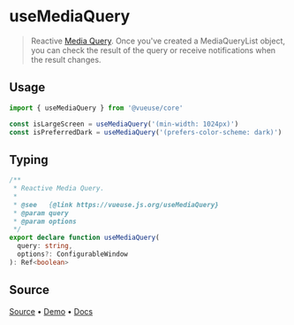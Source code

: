 <!--DEMO_STARTS-->
<script setup>
import Demo from './demo.vue'
</script>
<DemoContainer><Demo/></DemoContainer>
<!--DEMO_ENDS-->

<!--HEAD_STARTS--><!--HEAD_ENDS-->


# useMediaQuery

> Reactive [Media Query]((https://developer.mozilla.org/en-US/docs/Web/CSS/Media_Queries/Testing_media_queries)). Once you've created a MediaQueryList object, you can check the result of the query or receive notifications when the result changes.

## Usage

```js
import { useMediaQuery } from '@vueuse/core'

const isLargeScreen = useMediaQuery('(min-width: 1024px)')
const isPreferredDark = useMediaQuery('(prefers-color-scheme: dark)')
```


<!--FOOTER_STARTS-->
## Typing

```typescript
/**
 * Reactive Media Query.
 *
 * @see   {@link https://vueuse.js.org/useMediaQuery}
 * @param query
 * @param options
 */
export declare function useMediaQuery(
  query: string,
  options?: ConfigurableWindow
): Ref<boolean>
```

## Source

[Source](https://github.com/antfu/vueuse/blob/master/packages/core/useMediaQuery/index.ts) • [Demo](https://github.com/antfu/vueuse/blob/master/packages/core/useMediaQuery/demo.vue) • [Docs](https://github.com/antfu/vueuse/blob/master/packages/core/useMediaQuery/index.md)


<!--FOOTER_ENDS-->